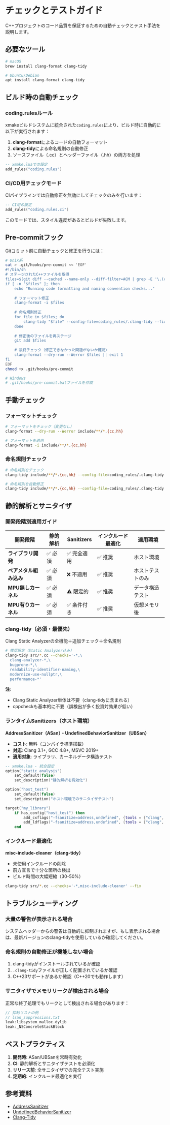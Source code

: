 # チェックとテストガイド

C++プロジェクトのコード品質を保証するための自動チェックとテスト手法を説明します。

## 必要なツール

```bash
# macOS
brew install clang-format clang-tidy

# Ubuntu/Debian
apt install clang-format clang-tidy
```

## ビルド時の自動チェック

### coding.rulesルール

xmakeビルドシステムに統合された`coding.rules`により、ビルド時に自動的に以下が実行されます：

1. **clang-format**によるコードの自動フォーマット
2. **clang-tidy**による命名規則の自動修正
3. ソースファイル（.cc）とヘッダーファイル（.hh）の両方を処理

```lua
-- xmake.luaでの設定
add_rules("coding.rules")
```

### CI/CD用チェックモード

CIパイプラインでは自動修正を無効にしてチェックのみを行います：

```lua
-- CI用の設定
add_rules("coding.rules.ci")
```

このモードでは、スタイル違反があるとビルドが失敗します。

## Pre-commitフック

Gitコミット前に自動チェックと修正を行うには：

```bash
# Unix系
cat > .git/hooks/pre-commit << 'EOF'
#!/bin/sh
# ステージされたC++ファイルを取得
files=$(git diff --cached --name-only --diff-filter=ACM | grep -E '\.(cc|hh)$')
if [ -n "$files" ]; then
    echo "Running code formatting and naming convention checks..."
    
    # フォーマット修正
    clang-format -i $files
    
    # 命名規則修正
    for file in $files; do
        clang-tidy "$file" --config-file=coding_rules/.clang-tidy --fix --quiet -- -x c++ -std=c++23 -Iinclude 2>/dev/null
    done
    
    # 修正後のファイルを再ステージ
    git add $files
    
    # 最終チェック（修正できなかった問題がないか確認）
    clang-format --dry-run --Werror $files || exit 1
fi
EOF
chmod +x .git/hooks/pre-commit

# Windows
# .git/hooks/pre-commit.batファイルを作成
```

## 手動チェック

### フォーマットチェック

```bash
# フォーマットをチェック（変更なし）
clang-format --dry-run --Werror include/**/*.{cc,hh}

# フォーマットを適用
clang-format -i include/**/*.{cc,hh}
```

### 命名規則チェック

```bash
# 命名規則をチェック
clang-tidy include/**/*.{cc,hh} --config-file=coding_rules/.clang-tidy

# 命名規則を自動修正
clang-tidy include/**/*.{cc,hh} --config-file=coding_rules/.clang-tidy --fix
```

## 静的解析とサニタイザ

### 開発段階別適用ガイド

| 開発段階 | 静的解析 | Sanitizers | インクルード最適化 | 適用環境 |
|----------|----------|------------|-------------------|----------|
| **ライブラリ開発** | ✅ 必須 | ✅ 完全適用 | ✅ 推奨 | ホスト環境 |
| **ベアメタル組み込み** | ✅ 必須 | ❌ 不適用 | ✅ 推奨 | ホストテストのみ |
| **MPU無しカーネル** | ✅ 必須 | ⚠️ 限定的 | ✅ 推奨 | データ構造テスト |
| **MPU有りカーネル** | ✅ 必須 | ✅ 条件付き | ✅ 推奨 | 仮想メモリ後 |

### clang-tidy（必須・最優先）

Clang Static Analyzerの全機能＋追加チェック＋命名規則

```bash
# 推奨設定（Static Analyzer込み）
clang-tidy src/*.cc --checks='-*,\
  clang-analyzer-*,\
  bugprone-*,\
  readability-identifier-naming,\
  modernize-use-nullptr,\
  performance-*'
```

**注**: 
- Clang Static Analyzer単体は不要（clang-tidyに含まれる）
- cppcheckも基本的に不要（誤検出が多く投資対効果が低い）

### ランタイムSanitizers（ホスト環境）

**AddressSanitizer（ASan）・UndefinedBehaviorSanitizer（UBSan）**
- **コスト**: 無料（コンパイラ標準搭載）  
- **対応**: Clang 3.1+, GCC 4.8+, MSVC 2019+  
- **適用対象**: ライブラリ、カーネルデータ構造テスト

```lua
-- xmake.lua - 統合設定
option("static_analysis")
    set_default(false)
    set_description("静的解析を有効化")

option("host_test")
    set_default(false) 
    set_description("ホスト環境でのサニタイザテスト")

target("my_library")
    if has_config("host_test") then
        add_cxflags("-fsanitize=address,undefined", {tools = {"clang", "gcc"}})
        add_ldflags("-fsanitize=address,undefined", {tools = {"clang", "gcc"}})
    end
```

### インクルード最適化

**misc-include-cleaner（clang-tidy）**
- 未使用インクルードの削除
- 前方宣言で十分な箇所の検出
- ビルド時間の大幅短縮（30-50%）

```bash
clang-tidy src/*.cc --checks='-*,misc-include-cleaner' --fix
```

## トラブルシューティング

### 大量の警告が表示される場合

システムヘッダーからの警告は自動的に抑制されますが、もし表示される場合は、最新バージョンのclang-tidyを使用しているか確認してください。

### 命名規則の自動修正が機能しない場合

1. clang-tidyがインストールされているか確認
2. `.clang-tidy`ファイルが正しく配置されているか確認
3. C++23サポートがあるか確認（C++20でも動作します）

### サニタイザでメモリリークが検出される場合

正常な終了処理でもリークとして検出される場合があります：

```cpp
// 抑制リストの例
// lsan_suppressions.txt
leak:libsystem_malloc.dylib
leak:_NSConcreteStackBlock
```

## ベストプラクティス

1. **開発時**: ASan/UBSanを常時有効化
2. **CI**: 静的解析とサニタイザテストを必須化
3. **リリース前**: 全サニタイザでの完全テスト実施
4. **定期的**: インクルード最適化を実行

## 参考資料

- [AddressSanitizer](https://clang.llvm.org/docs/AddressSanitizer.html)
- [UndefinedBehaviorSanitizer](https://clang.llvm.org/docs/UndefinedBehaviorSanitizer.html)
- [Clang-Tidy](https://clang.llvm.org/extra/clang-tidy/)